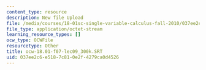 ```yaml
---
content_type: resource
description: New file Upload
file: /media/courses/18-01sc-single-variable-calculus-fall-2010/037ee2c6e5187c810e2f4279ca0d4526_ocw-18.01-f07-lec09_300k.SRT
file_type: application/octet-stream
learning_resource_types: []
ocw_type: OCWFile
resourcetype: Other
title: ocw-18.01-f07-lec09_300k.SRT
uid: 037ee2c6-e518-7c81-0e2f-4279ca0d4526
---
```

